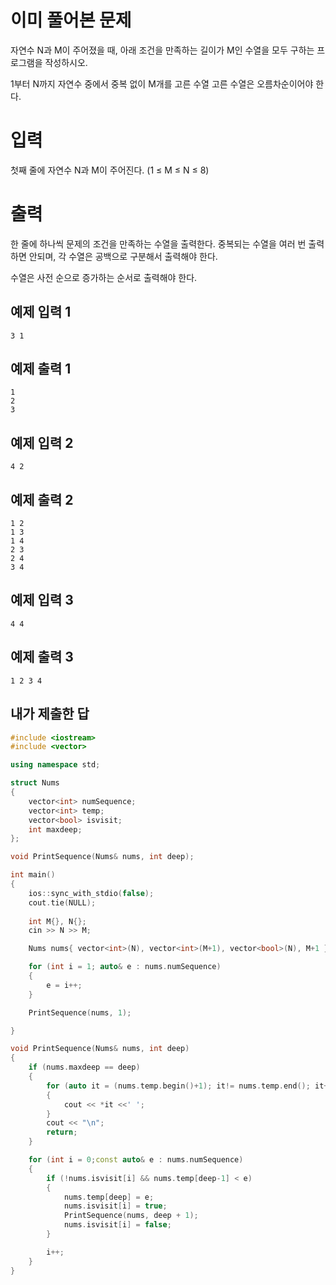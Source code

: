 이미 풀어본 문제
=============
자연수 N과 M이 주어졌을 때, 아래 조건을 만족하는 길이가 M인 수열을 모두 구하는 프로그램을 작성하시오.

1부터 N까지 자연수 중에서 중복 없이 M개를 고른 수열
고른 수열은 오름차순이어야 한다.

입력
==========
첫째 줄에 자연수 N과 M이 주어진다. (1 ≤ M ≤ N ≤ 8)

출력
===========
한 줄에 하나씩 문제의 조건을 만족하는 수열을 출력한다. 중복되는 수열을 여러 번 출력하면 안되며, 각 수열은 공백으로 구분해서 출력해야 한다.

수열은 사전 순으로 증가하는 순서로 출력해야 한다.

예제 입력 1 
----------
```
3 1
```
예제 출력 1 
----------
```
1
2
3
```
예제 입력 2 
--------
```
4 2
```
예제 출력 2 
----------
```
1 2
1 3
1 4
2 3
2 4
3 4
```
예제 입력 3 
--------
```
4 4
```
예제 출력 3 
-----------
```
1 2 3 4
```

내가 제출한 답
------------
```cpp
#include <iostream>
#include <vector>

using namespace std;

struct Nums
{
	vector<int> numSequence;
	vector<int> temp;
	vector<bool> isvisit;
	int maxdeep;
};

void PrintSequence(Nums& nums, int deep);

int main()
{
	ios::sync_with_stdio(false);
	cout.tie(NULL);
	
	int M{}, N{};
	cin >> N >> M;

	Nums nums{ vector<int>(N), vector<int>(M+1), vector<bool>(N), M+1 };

	for (int i = 1; auto& e : nums.numSequence)
	{
		e = i++;
	}

	PrintSequence(nums, 1);

}

void PrintSequence(Nums& nums, int deep)
{
	if (nums.maxdeep == deep)
	{
		for (auto it = (nums.temp.begin()+1); it!= nums.temp.end(); it++)
		{
			cout << *it <<' ';
		}
		cout << "\n";
		return;
	}

	for (int i = 0;const auto& e : nums.numSequence)
	{
		if (!nums.isvisit[i] && nums.temp[deep-1] < e)
		{
			nums.temp[deep] = e;
			nums.isvisit[i] = true;
			PrintSequence(nums, deep + 1);
			nums.isvisit[i] = false;
		}

		i++;
	}
}
```
